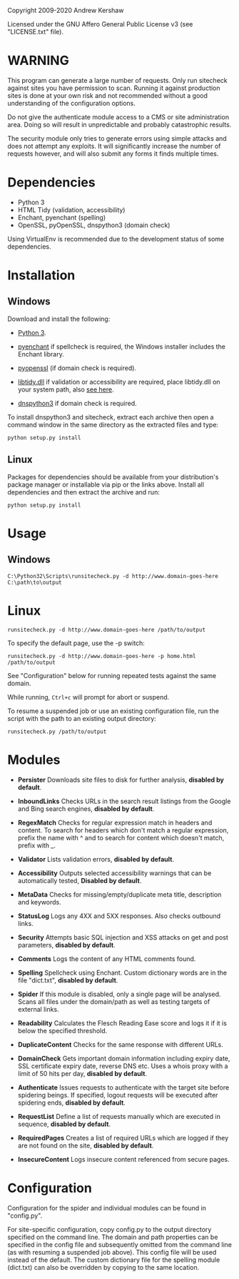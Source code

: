 Copyright 2009-2020 Andrew Kershaw

Licensed under the GNU Affero General Public License v3 (see
"LICENSE.txt" file).

# WARNING

This program can generate a large number of requests. Only run
sitecheck against sites you have permission to scan. Running it against
production sites is done at your own risk and not recommended without a
good understanding of the configuration options.

Do not give the authenticate module access to a CMS or site
administration area. Doing so will result in unpredictable and probably
catastrophic results.

The security module only tries to generate errors using simple attacks
and does not attempt any exploits. It will significantly increase the
number of requests however, and will also submit any forms it finds
multiple times.

# Dependencies

- Python 3
- HTML Tidy (validation, accessibility)
- Enchant, pyenchant (spelling)
- OpenSSL, pyOpenSSL, dnspython3 (domain check)

Using VirtualEnv is recommended due to the development status of some
dependencies.

# Installation

## Windows

Download and install the following:

- [Python 3](http://www.python.org/download/).

- [pyenchant](http://www.rfk.id.au/software/pyenchant/download.html) if
spellcheck is required, the Windows installer includes the Enchant
library.

- [pyopenssl](http://pypi.python.org/pypi/pyOpenSSL/) (if domain check
is required).

- [libtidy.dll](http://tidy.sourceforge.net/#binaries) if validation or
accessibility are required, place libtidy.dll on your system path, also
[see here](http://countergram.com/open-source/pytidylib/docs/index.html).

- [dnspython3](http://www.dnspython.org/) if domain check is required.

To install dnspython3 and sitecheck, extract each archive then open a
command window in the same directory as the extracted files and type:

`python setup.py install`

## Linux

Packages for dependencies should be available from your distribution's
package manager or installable via pip or the links above. Install all
dependencies and then extract the archive and run:

`python setup.py install`

# Usage

## Windows

`C:\Python32\Scripts\runsitecheck.py -d http://www.domain-goes-here
C:\path\to\output`

# Linux

`runsitecheck.py -d http://www.domain-goes-here /path/to/output`

To specify the default page, use the -p switch:

`runsitecheck.py -d http://www.domain-goes-here -p home.html
/path/to/output`

See "Configuration" below for running repeated tests against the same
domain.

While running, `Ctrl+c` will prompt for abort or suspend.

To resume a suspended job or use an existing configuration file, run
the script with the path to an existing output directory:

`runsitecheck.py /path/to/output`

# Modules

- **Persister** Downloads site files to disk for further analysis,
**disabled by default**.

- **InboundLinks** Checks URLs in the search result listings from the
Google and Bing search engines, **disabled by default**.

- **RegexMatch** Checks for regular expression match in headers and
content. To search for headers which don't match a regular expression,
prefix the name with ^ and to search for content which doesn't match,
prefix with _.

- **Validator** Lists validation errors, **disabled by default**.

- **Accessibility** Outputs selected accessibility warnings that
can be automatically tested, **Disabled by default**.

- **MetaData** Checks for missing/empty/duplicate meta title, description
and keywords.

- **StatusLog** Logs any 4XX and 5XX responses. Also checks outbound links.

- **Security** Attempts basic SQL injection and XSS attacks on get and
post parameters, **disabled by default**.

- **Comments** Logs the content of any HTML comments found.

- **Spelling** Spellcheck using Enchant. Custom dictionary words are in
the file "dict.txt", **disabled by default**.

- **Spider** If this module is disabled, only a single page will be
analysed. Scans all files under the domain/path as well as testing
targets of external links.

- **Readability** Calculates the Flesch Reading Ease score and logs it if
it is below the specified threshold.

- **DuplicateContent** Checks for the same response with different URLs.

- **DomainCheck** Gets important domain information including expiry date,
SSL certificate expiry date, reverse DNS etc. Uses a whois proxy with a
limit of 50 hits per day, **disabled by default**.

- **Authenticate** Issues requests to authenticate with the target site
before spidering beings. If specified, logout requests will be executed
after spidering ends, **disabled by default**.

- **RequestList** Define a list of requests manually which are executed in
sequence, **disabled by default**.

- **RequiredPages** Creates a list of required URLs which are logged if
they are not found on the site, **disabled by default**.

- **InsecureContent** Logs insecure content referenced from secure pages.

# Configuration

Configuration for the spider and individual modules can be found in
"config.py".

For site-specific configuration, copy config.py to the output directory
specified on the command line. The domain and path properties can be
specified in the config file and subsequently omitted from the command
line (as with resuming a suspended job above). This config file will be
used instead of the default. The custom dictionary file for the
spelling module (dict.txt) can also be overridden by copying to the
same location.
